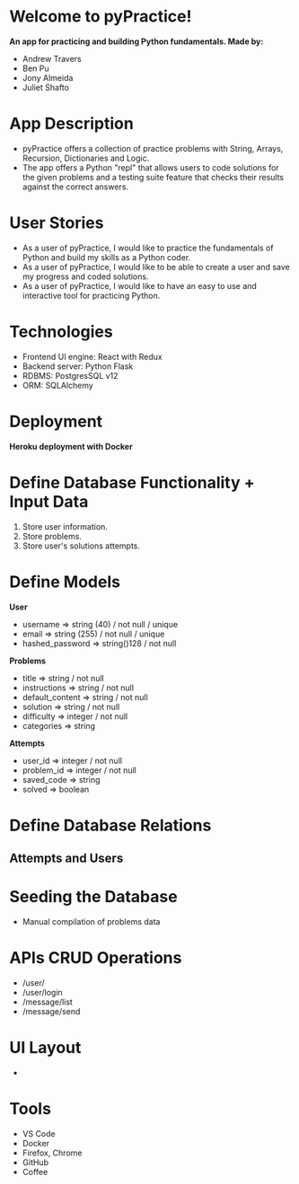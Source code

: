 # Welcome to pyPractice!
**An app for practicing and building Python fundamentals. Made by:**
- Andrew Travers
- Ben Pu
- Jony Almeida
- Juliet Shafto
# App Description
-   pyPractice offers a collection of practice problems with String, Arrays, Recursion, Dictionaries and Logic.
-   The app offers a Python "repl" that allows users to code solutions for the given problems and a testing suite feature that checks their results against the correct answers.
# User Stories
-   As a user of pyPractice, I would like to practice the fundamentals of Python and build my skills as a Python coder.
-   As a user of pyPractice, I would like to be able to create a user and save my progress and coded solutions.
-   As a user of pyPractice, I would like to have an easy to use and interactive tool for practicing Python.
# Technologies
-   Frontend UI engine: React with Redux
-   Backend server: Python Flask
-   RDBMS: PostgresSQL v12
-   ORM: SQLAlchemy 
# Deployment
**Heroku deployment with Docker**
# Define Database Functionality + Input Data
1.  Store user information.
2.  Store problems.
3.  Store user's solutions attempts.
# Define Models
**User**
-   username => string (40) / not null / unique
-   email => string (255) / not null / unique
-   hashed_password => string()128 / not null

**Problems**
-   title => string / not null
-   instructions => string / not null  
-   default_content => string / not null
-   solution => string / not null
-   difficulty => integer / not null
-   categories => string

**Attempts**
-   user_id => integer / not null
-   problem_id => integer / not null
-   saved_code => string
-   solved => boolean

# Define Database Relations
## Attempts and Users
	 
# Seeding the Database
-   Manual compilation of problems data

# APIs CRUD Operations
- /user/
- /user/login
- /message/list
- /message/send
# UI Layout
-
# Tools
-   VS Code
-   Docker
-   Firefox, Chrome
-   GitHub
-   Coffee

